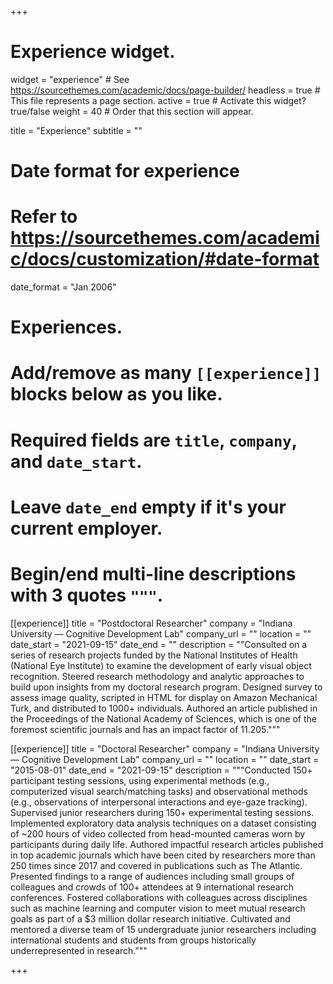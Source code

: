 +++
# Experience widget.
widget = "experience"  # See https://sourcethemes.com/academic/docs/page-builder/
headless = true  # This file represents a page section.
active = true  # Activate this widget? true/false
weight = 40  # Order that this section will appear.

title = "Experience"
subtitle = ""

# Date format for experience
#   Refer to https://sourcethemes.com/academic/docs/customization/#date-format
date_format = "Jan 2006"

# Experiences.
#   Add/remove as many `[[experience]]` blocks below as you like.
#   Required fields are `title`, `company`, and `date_start`.
#   Leave `date_end` empty if it's your current employer.
#   Begin/end multi-line descriptions with 3 quotes `"""`.
[[experience]]
  title = "Postdoctoral Researcher"
  company = "Indiana University — Cognitive Development Lab"
  company_url = ""
  location = ""
  date_start = "2021-09-15"
  date_end = ""
  description = ""Consulted on a series of research projects funded by the National Institutes of Health (National Eye Institute) to examine the development of early visual object recognition. Steered research methodology and analytic approaches to build upon insights from my doctoral research program.
Designed survey to assess image quality, scripted in HTML for display on Amazon Mechanical Turk, and distributed to 1000+ individuals.
Authored an article published in the Proceedings of the National Academy of Sciences, which is one of the foremost scientific journals and has an impact factor of 11.205."""

[[experience]]
  title = "Doctoral Researcher"
  company = "Indiana University — Cognitive Development Lab"
  company_url = ""
  location = ""
  date_start = "2015-08-01"
  date_end = "2021-09-15"
  description = """Conducted 150+ participant testing sessions, using experimental methods (e.g., computerized visual search/matching tasks) and observational methods (e.g., observations of interpersonal interactions and eye-gaze tracking). Supervised junior researchers during 150+ experimental testing sessions.
Implemented exploratory data analysis techniques on a dataset consisting of ~200 hours of video collected from head-mounted cameras worn by participants during daily life.
Authored impactful research articles published in top academic journals which have been cited by researchers more than 250 times since 2017 and covered in publications such as The Atlantic.
Presented findings to a range of audiences including small groups of colleagues and crowds of 100+ attendees at 9 international research conferences.
Fostered collaborations with colleagues across disciplines such as machine learning and computer vision to meet mutual research goals as part of a $3 million dollar research initiative.
Cultivated and mentored a diverse team of 15 undergraduate junior researchers including international students and students from groups historically underrepresented in research."""

+++
